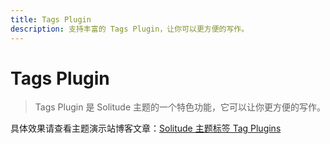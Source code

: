 ```yaml
---
title: Tags Plugin
description: 支持丰富的 Tags Plugin，让你可以更方便的写作。
---
```


# Tags Plugin

> Tags Plugin 是 Solitude 主题的一个特色功能，它可以让你更方便的写作。

具体效果请查看主题演示站博客文章：[Solitude 主题标签 Tag Plugins](https://www.efu.me/posts/e19cb4b7.html)
